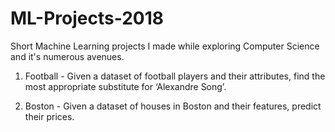 # ML-Projects-2018
Short Machine Learning projects I made while exploring Computer Science and it's numerous avenues. 

1. Football - Given a dataset of football players and their attributes, find the most appropriate substitute for ‘Alexandre Song’.

2. Boston - Given a dataset of houses in Boston and their features, predict their prices. 

